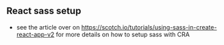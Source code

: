 ## React sass setup


* see the article over on https://scotch.io/tutorials/using-sass-in-create-react-app-v2 for more details on how to setup sass with CRA 